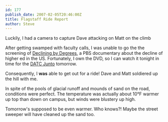 ```yaml
---
id: 177
publish_date: 2007-02-05T20:46:00Z
title: Flagstaff Ride Report
author: Steve
---
```

  
Luckily, I had a camera to capture Dave attacking on Matt on the climb

After getting swamped with faculty calls, I was unable to go the the screening of [Declining by Degrees](http://www.decliningbydegrees.org/), a PBS documentary about the decline of higher ed in the US. Fortunately, I own the DVD, so I can watch it tonight in time for the [DATC Junto](http://datcjunto.blogspot.com) tomorrow.

Consequently, I **was** able to get out for a ride! Dave and Matt soldiered up the hill with me.

In spite of the pools of glacial runoff and mounds of sand on the road, conditions were perfect. The temperature was actually about 10°F warmer up top than down on campus, but winds were blustery up high.

Tomorrow's supposed to be even warmer. Who knows?! Maybe the street sweeper will have cleaned up the sand too.
